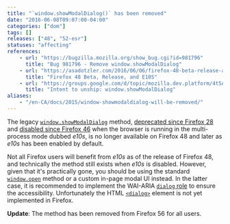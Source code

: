 ```yaml
---
title: "`window.showModalDialog()` has been removed"
date: "2016-06-08T09:07:00-04:00"
categories: ["dom"]
tags: []
releases: ["48", "52-esr"]
statuses: "affecting"
references:
    - url: "https://bugzilla.mozilla.org/show_bug.cgi?id=981796"
      title: "Bug 981796 - Remove window.showModalDialog"
    - url: "https://asadotzler.com/2016/06/06/firefox-48-beta-release-and-e10s/"
      title: "Firefox 48 Beta, Release, and E10S"
    - url: "https://groups.google.com/d/topic/mozilla.dev.platform/4t5AAxxrCoA/discussion"
      title: "Intent to unship: window.showModalDialog"
aliases:
    - "/en-CA/docs/2015/window-showmodaldialog-will-be-removed/"
---
```

The legacy [`window.showModalDialog`](https://developer.mozilla.org/docs/Web/API/Window/showModalDialog) method, [deprecated since Firefox 28](https://www.fxsitecompat.dev/en-CA/docs/2013/showmodaldialog-has-been-deprecated/) and [disabled since Firefox 46](https://www.fxsitecompat.dev/en-CA/docs/2015/showmodaldialog-has-been-disabled-in-multi-process-firefox/) when the browser is running in the multi-process mode dubbed *e10s*, is no longer available on Firefox 48 and later as *e10s* has been enabled by default.

Not all Firefox users will benefit from *e10s* as of the release of Firefox 48, and technically the method still exists when *e10s* is disabled. However, given that it's practically gone, you should be using the standard [`window.open`](https://developer.mozilla.org/docs/Web/API/Window/open) method or a custom in-page modal UI instead. In the latter case, it is recommended to implement the WAI-ARIA [`dialog` role](https://developer.mozilla.org/docs/Web/Accessibility/ARIA/ARIA_Techniques/Using_the_dialog_role) to ensure the accessibility. Unfortunately the HTML [`<dialog>`](https://developer.mozilla.org/docs/Web/HTML/Element/dialog) element is not yet implemented in Firefox.

**Update**: The method has been removed from Firefox 56 for all users.
